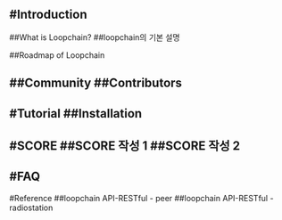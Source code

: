 #Introduction
---
##What is Loopchain?
##loopchain의 기본 설명

##Roadmap of Loopchain

##Community
##Contributors
---
#Tutorial
##Installation
---
#SCORE
##SCORE 작성 1
##SCORE 작성 2
---
#FAQ
---	
#Reference
##loopchain API-RESTful - peer
##loopchain API-RESTful - radiostation
